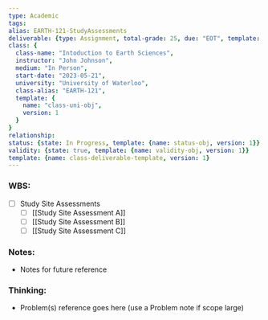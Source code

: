 ```yaml
---
type: Academic
tags: 
alias: EARTH-121-StudyAssessments
deliverable: {type: Assignment, total-grade: 25, due: "EOT", template: {name: aggregate-deliverable-obj, version: 1}}
class: {
  class-name: "Intoduction to Earth Sciences",
  instructor: "John Johnson",
  medium: "In Person",
  start-date: "2023-05-21",
  university: "University of Waterloo",
  class-alias: "EARTH-121",
  template: {
    name: "class-uni-obj",
    version: 1
  }
}
relationship: 
status: {state: In Progress, template: {name: status-obj, version: 1}}
validity: {state: true, template: {name: validity-obj, version: 1}}
template: {name: class-deliverable-template, version: 1}
---
```


### WBS: 

- [ ] Study Site Assessments
	- [ ] [[Study Site Assessment A]]
	- [ ] [[Study Site Assessment B]]
	- [ ] [[Study Site Assessment C]]

### Notes:

- Notes for future reference

### Thinking:

- Problem(s) reference goes here (use a Problem note if scope large)
